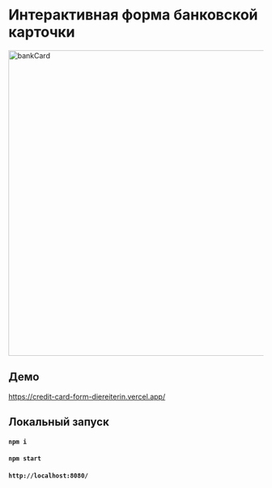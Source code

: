 # Интерактивная форма банковской карточки

<img width="603" alt="bankCard" src="https://github.com/DieReiterin/CreditCardForm/assets/106297490/b7aaeb86-d74b-4f95-bc1a-d2401bd977b9">


## Демо
https://credit-card-form-diereiterin.vercel.app/

## Локальный запуск
#### `npm i `
#### `npm start`
#### `http://localhost:8080/`

